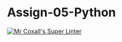 # Assign-05-Python
[![Mr Coxall's Super Linter](https://github.com/ICS3U-C-Programming-DylanMuta007/Assign-05-Python/workflows/Mr%20Coxall's%20Super%20Linter/badge.svg)](https://github.com/ICS3U-C-Programming-DylanMuta007/Assign-05-Python/actions/)
